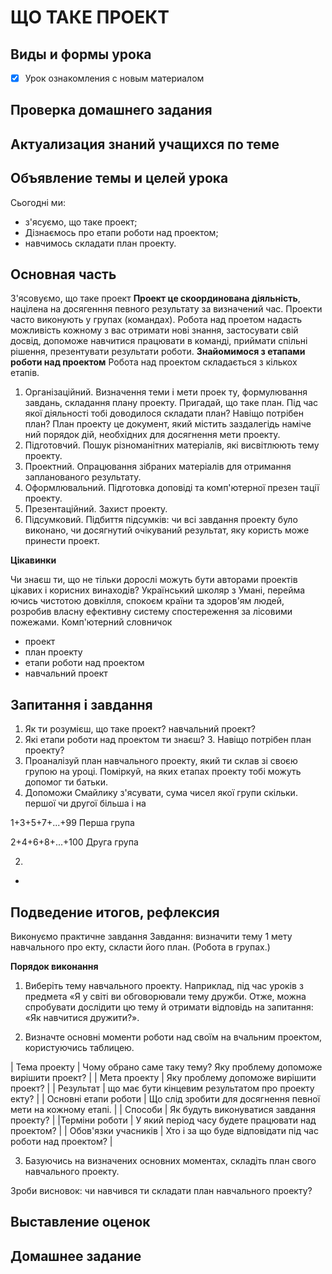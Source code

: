 # ЩО ТАКЕ ПРОЕКТ


## Виды и формы урока

- [x] Урок ознакомления с новым материалом

## Проверка домашнего задания

## Актуализация знаний учащихся по теме

## Объявление темы и целей урока


Сьогодні ми:
- з'ясуємо, що таке проект;
- Дізнаємось про етапи роботи над проектом;
- навчимось складати план проекту.

## Основная часть

З'ясовуємо, що таке проект
**Проект це скоординована діяльність**, націлена на досягенння певного результату за визначений час.
Проекти часто виконують у групах (командах).
Робота над проетом надасть можливість кожному з вас отримати нові знання, застосувати свій досвід, допоможе навчитися працювати в команді, приймати спільні рішення, презентувати результати роботи.
**Знайомимося з етапами роботи над проектом**
Робота над проектом складається з кількох етапів.
1. Організаційний. Визначення теми і мети проек ту, формулювання завдань, складання плану проекту.
Пригадай, що таке план. Під час якої діяльності тобі доводилося складати план? Навіщо потрібен план?
План проекту це документ, який містить заздалегідь наміче ний порядок дій, необхідних для досягнення мети проекту.
2. Підготовчий. Пошук різноманітних матеріалів, які висвітлюють тему проекту.
3. Проектний. Опрацювання зібраних матеріалів для отримання запланованого результату.
4. Оформлювальний. Підготовка доповiдi та комп'ютерної презен тації проекту.
5. Презентаційний. Захист проекту.
6. Підсумковий. Підбиття підсумкiв: чи всі завдання проекту було виконано, чи досягнутий очікуваний результат, яку користь може принести проект.


**Цікавинки**

Чи знаєш ти, що не тільки дорослі можуть бути авторами проектів цікавих і корисних винаходів? Український школяр з Умані, перейма ючись чистотою довкілля, спокоєм краïни та здоров'ям людей, розробив власну ефективну систему спостереження за лісовими пожежами.
Комп'ютерний словничок

- проект
- план проекту
- етапи роботи над проектом 
- навчальний проект

## Запитання і завдання

1. Як ти розумієш, що таке проект? навчальний проект?
2. Які етапи роботи над проектом ти знаєш? 3. Навіщо потрібен план проекту?
4. Проаналізуй план навчального проекту, який ти склав зі своєю групою на уроці. Поміркуй, на яких етапах проекту тобі можуть допомог ти батьки.
5. Допоможи Смайлику з'ясувати, сума чисел якої групи скільки. першої чи другої більша і на

1+3+5+7+...+99
Перша група

2+4+6+8+...+100
Друга група

2.
*

## Подведение итогов, рефлексия

Виконуємо практичне завдання
Завдання: визначити тему 1 мету навчального про екту, скласти його план. (Робота в групах.)

**Порядок виконання**

1. Виберіть тему навчального проекту. Наприклад, під час уроків з предмета «Я у світi ви обговорювали тему дружби. Отже, можна спробувати дослідити цю тему й отримати відповідь на запитання: «Як навчитися дружити?».

2. Визначте основні моменти роботи над своїм на вчальним проектом, користуючись таблицею.

| Тема проекту | Чому обрано саме таку тему? Яку проблему допоможе вирішити проект? |
| Мета проекту | Яку проблему допоможе вирішити проект? |
| Результат | що має бути кінцевим результатом про проекту екту? |
| Основні етапи роботи | Що слід зробити для досягнення певної мети на кожному етапі. |
| Способи | Як будуть виконуватися завдання проекту? |
|Терміни роботи | У який період часу будете працювати над проектом? |
| Обов'язки учасників | Хто і за що буде відповідати під час роботи над проектом? |

3. Базуючись на визначених основних моментах, складiть план свого навчального проекту.

Зроби висновок: чи навчився ти складати план навчального проекту?

## Выставление оценок

## Домашнее задание
